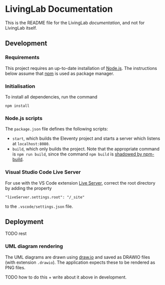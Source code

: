 # LivingLab Documentation

This is the README file for the LivingLab *documentation*, and not for LivingLab itself.

## Development

### Requirements

This project requires an up-to-date installation of [Node.js](https://nodejs.org/). The instructions below assume that [npm](https://www.npmjs.com/) is used as package manager.

### Initialisation

To install all dependencies, run the command

    npm install

### Node.js scripts

The `package.json` file defines the following scripts:

- `start`, which builds the Eleventy project and starts a server which listens at `localhost:8080`.
- `build`, which only builds the project. Note that the appropriate command is `npm run build`, since the command `npm build` is [shadowed by npm-build](https://docs.npmjs.com/cli/v6/commands/npm-build).

### Visual Studio Code Live Server

For use with the VS Code extension [Live Server](https://marketplace.visualstudio.com/items?itemName=ritwickdey.LiveServer), correct the root directory by adding the property

    "liveServer.settings.root": "/_site"

to the `.vscode/settings.json` file.


## Deployment

TODO rest

### UML diagram rendering

The UML diagrams are drawn using [draw.io](https://www.drawio.com/) and saved as DRAWIO files (with extension `.drawio`). The application expects these to be rendered as PNG files.

TODO how to do this + write about it above in development.